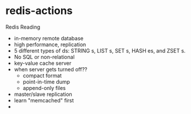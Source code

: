 # redis-actions

Redis Reading

- in-memory remote database
- high performance, replication
- 5 different types of ds: STRING s, LIST s, SET s, HASH es, and ZSET s.
- No SQL or non-relational
- key-value cache server
- when server gets turned off??
    + compact format
    + point-in-time dump
    + append-only files
- master/slave replication
- learn "memcached" first
-   